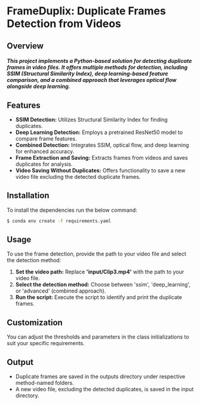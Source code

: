 # FrameDuplix: Duplicate Frames Detection from Videos

## Overview
##### This project implements a Python-based solution for detecting duplicate frames in video files. It offers multiple methods for detection, including SSIM (Structural Similarity Index), deep learning-based feature comparison, and a combined approach that leverages optical flow alongside deep learning.

## Features
* **SSIM Detection:** Utilizes Structural Similarity Index for finding duplicates. 
* **Deep Learning Detection:** Employs a pretrained ResNet50 model to compare frame features.
* **Combined Detection:** Integrates SSIM, optical flow, and deep learning for enhanced accuracy.
* **Frame Extraction and Saving:** Extracts frames from videos and saves duplicates for analysis.
* **Video Saving Without Duplicates:** Offers functionality to save a new video file excluding the detected duplicate frames.

## Installation
To install the dependencies run the below command:
```bash
$ conda env create -f requirements.yaml
```
## Usage
To use the frame detection, provide the path to your video file and select the detection method:
1. **Set the video path:** Replace **'input/Clip3.mp4'** with the path to your video file.
2. **Select the detection method:** Choose between 'ssim', 'deep_learning', or 'advanced' (combined approach).
3. **Run the script:** Execute the script to identify and print the duplicate frames.

## Customization
You can adjust the thresholds and parameters in the class initializations to suit your specific requirements.

## Output
* Duplicate frames are saved in the outputs directory under respective method-named folders.
* A new video file, excluding the detected duplicates, is saved in the input directory.

